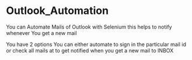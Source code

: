# Outlook_Automation


You can Automate Mails of Outlook with Selenium this helps to notify whenever You get a new mail

You have 2 options You can either automate to sign in the particular mail id or check all mails at to get notified when you get a new mail to INBOX
